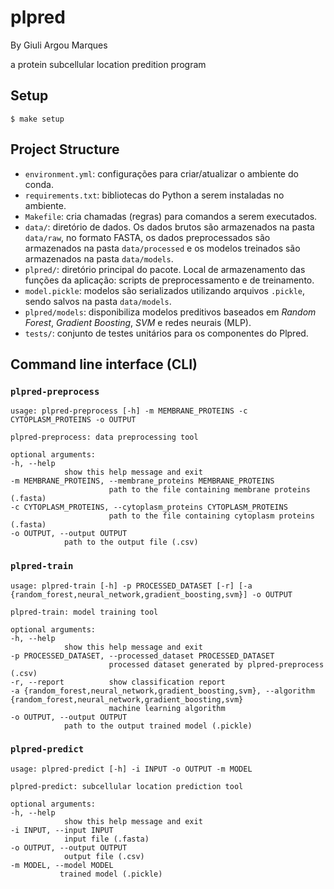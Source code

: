 # plpred

By Giuli Argou Marques

a protein subcellular location predition program

## Setup

```
$ make setup
```

## Project Structure

  - `environment.yml`: configurações para criar/atualizar o ambiente do conda.
  - `requirements.txt`: bibliotecas do Python a serem instaladas no ambiente.
  - `Makefile`: cria chamadas (regras) para comandos a serem executados.
  - `data/`: diretório de dados. Os dados brutos são armazenados na pasta `data/raw`, no formato FASTA, os dados preprocessados são armazenados na pasta `data/processed` e os modelos treinados são armazenados na pasta `data/models`.
  - `plpred/`: diretório principal do pacote. Local de armazenamento das funções da aplicação: scripts de preprocessamento e de treinamento.
  - `model.pickle`: modelos são serializados utilizando arquivos `.pickle`, sendo salvos na pasta `data/models`.
  - `plpred/models`: disponibiliza modelos preditivos baseados em *Random Forest*, *Gradient Boosting*, *SVM* e redes neurais (MLP).
  - `tests/`: conjunto de testes unitários para os componentes do Plpred.

  ## Command line interface (CLI)

  ### `plpred-preprocess`

  ```
  usage: plpred-preprocess [-h] -m MEMBRANE_PROTEINS -c CYTOPLASM_PROTEINS -o OUTPUT
  
  plpred-preprocess: data preprocessing tool

  optional arguments:
  -h, --help
              show this help message and exit
  -m MEMBRANE_PROTEINS, --membrane_proteins MEMBRANE_PROTEINS
                        path to the file containing membrane proteins (.fasta)
  -c CYTOPLASM_PROTEINS, --cytoplasm_proteins CYTOPLASM_PROTEINS
                        path to the file containing cytoplasm proteins (.fasta)
  -o OUTPUT, --output OUTPUT
              path to the output file (.csv)
  ```

  ### `plpred-train`

  ```
  usage: plpred-train [-h] -p PROCESSED_DATASET [-r] [-a {random_forest,neural_network,gradient_boosting,svm}] -o OUTPUT

  plpred-train: model training tool
  
  optional arguments:
  -h, --help
              show this help message and exit
  -p PROCESSED_DATASET, --processed_dataset PROCESSED_DATASET
                        processed dataset generated by plpred-preprocess (.csv)
  -r, --report          show classification report
  -a {random_forest,neural_network,gradient_boosting,svm}, --algorithm {random_forest,neural_network,gradient_boosting,svm}
                        machine learning algorithm
  -o OUTPUT, --output OUTPUT
              path to the output trained model (.pickle) 
  ```

  ### `plpred-predict`
  
  ```
  usage: plpred-predict [-h] -i INPUT -o OUTPUT -m MODEL
  
  plpred-predict: subcellular location prediction tool
  
  optional arguments:
  -h, --help
              show this help message and exit
  -i INPUT, --input INPUT
              input file (.fasta)
  -o OUTPUT, --output OUTPUT
              output file (.csv)
  -m MODEL, --model MODEL
             trained model (.pickle) 
  ```
